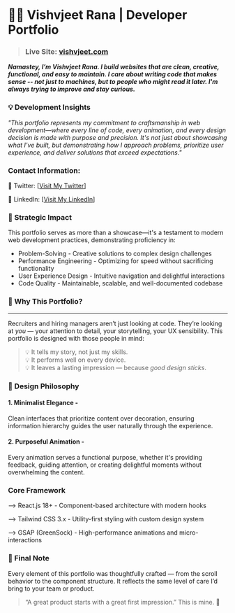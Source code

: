 # 👨‍💻 Vishvjeet Rana | Developer Portfolio

> ### Live Site: [vishvjeet.com](https://vishvjeet.com/)


_**Namastey, I’m Vishvjeet Rana. I build websites that are clean, creative, functional, and easy to maintain.
I care about writing code that makes sense -- not just to machines, but to people who might read it later. I'm always trying to improve and stay curious.**_


### 💡 Development Insights

*"This portfolio represents my commitment to craftsmanship in web development—where every line of code, every animation, and every design decision is made with purpose and precision. It's not just about showcasing what I've built, but demonstrating how I approach problems, prioritize user experience, and deliver solutions that exceed expectations."*


### Contact Information:

🐤 Twitter: [[Visit My Twitter](https://x.com/RVishvjeet_)]

💼 LinkedIn: [[Visit My LinkedIn](https://www.linkedin.com/in/vishvjeet-rana/)]


### 🎯 Strategic Impact

This portfolio serves as more than a showcase—it's a testament to modern web development practices, demonstrating proficiency in:

* Problem-Solving - Creative solutions to complex design challenges
* Performance Engineering - Optimizing for speed without sacrificing functionality
* User Experience Design - Intuitive navigation and delightful interactions
* Code Quality - Maintainable, scalable, and well-documented codebase


### 💎 Why This Portfolio?
----------------------

Recruiters and hiring managers aren’t just looking at code. They’re looking at _you_ — your attention to detail, your storytelling, your UX sensibility. This portfolio is designed with those people in mind:

> 💡 It tells my story, not just my skills.  
> 💡 It performs well on every device.  
> 💡 It leaves a lasting impression — because _good design sticks_.




### 🎨 Design Philosophy

#### 1. Minimalist Elegance - 
Clean interfaces that prioritize content over decoration, ensuring information hierarchy guides the user naturally through the experience.

#### 2. Purposeful Animation - 
Every animation serves a functional purpose, whether it's providing feedback, guiding attention, or creating delightful moments without overwhelming the content.


### Core Framework

--> React.js 18+ - Component-based architecture with modern hooks

--> Tailwind CSS 3.x - Utility-first styling with custom design system

--> GSAP (GreenSock) - High-performance animations and micro-interactions


### 👏 Final Note

Every element of this portfolio was thoughtfully crafted — from the scroll behavior to the component structure. It reflects the same level of care I’d bring to your team or product.

>  “A great product starts with a great first impression.”  This is mine. 👋 


